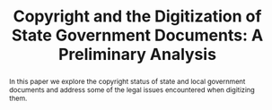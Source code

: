 ---
abstract: In this paper we explore the copyright status of state and local government
  documents and address some of the legal issues encountered when digitizing them.
creators:
- Gilliland, Anne
- Hansen, David
- Currier, Brett
date: null
document_url: https://services.phaidra.univie.ac.at/api/object/o:429537/download
grand_parent: iPRES
institutions: []
keywords:
- copyright; government documents; public records; fair use; digitization; state documents;
  north carolina
landing_page_url: https://phaidra.univie.ac.at/o:429537
language: eng
layout: publication
license: CC BY 4.0 International
notes_url: null
parent: iPRES 2015
presentation_url: null
publication_type: paper
size: 182957
source_name: iPRES
title: 'Copyright and the Digitization of State Government Documents: A Preliminary
  Analysis'
year: 2015
---